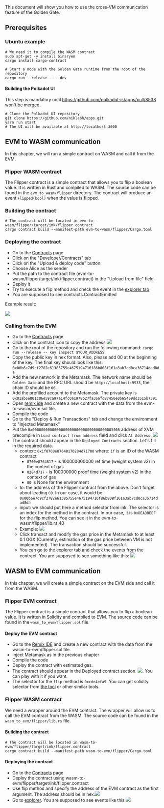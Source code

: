 This document will show you how to use the cross-VM communication feature of the Golden Gate.

## Prerequisites
### Ubuntu example
```
# We need it to compile the WASM contract
sudo apt-get -y install binaryen
cargo install cargo-contract

# Start a node with the Golden Gate runtime from the root of the repository
cargo run --release -- --dev
```

#### Building the Polkadot UI
This step is mandatory until https://github.com/polkadot-js/apps/pull/8538 won't be merged.
```
# Clone the Polkadot UI repository
git clone https://github.com/niklabh/apps.git
yarn run start
# The UI will be available at http://localhost:3000
```

## EVM to WASM communication
In this chapter, we will run a simple contract on WASM and call it from the EVM.

### Flipper WASM contract
The Flipper contract is a simple contract that allows you to flip a boolean value. It is written in Rust and compiled to WASM. The source code can be found in the `evm_to_wasm/flipper` directory. The contract will produce an event `Flipped(bool)` when the value is flipped.

### Building the contract
```
# The contract will be located in evm-to-wasm/flipper/target/ink/flipper.contract
cargo contract build --manifest-path evm-to-wasm/flipper/Cargo.toml
```

### Deploying the contract
* Go to the [Contracts](http://localhost:3000/?rpc=ws%3A%2F%2F127.0.0.1%3A9944#/contracts) page
* Click on the "Developer/Contracts" tab
* Click on the "Upload & deploy code" button
* Choose Alice as the sender
* Put the path to the contract file (evm-to-wasm/flipper/target/ink/flipper.contract) in the "Upload from file" field
* Deploy it
* Try to execute a flip method and check the event in the [explorer tab](http://localhost:3000/?rpc=ws%3A%2F%2F127.0.0.1%3A9944#/explorer)
* You are supposed to see contracts.ContractEmitted 

Example result:


![](evm-to-wasm/event.png)

### Calling from the EVM
* Go to the [Contracts](http://localhost:3000/?rpc=ws%3A%2F%2F127.0.0.1%3A9944#/contracts) page
* Click on the contract icon to copy the address ![](evm-to-wasm/copying-address.png)
* Go to the root of the repository and run the following command:
  `cargo run --release -- key inspect $YOUR_ADDRESS` 
* Copy the public key in hex format. Also, please add 00 at the beginning of the key. The final key should look like this: `0x00b6e7d9cf2782e61385755e4675194716f86b808f161a3ab7cd0ca36714dad8da`
* Add the new network in the Metamask. The network name should be `Golden Gate` and the RPC URL should be `http://localhost:9933`, the chain ID should be `66`.
* Add the prefilled account to the Metamask. The private key is `0x01ab6e801c06e59ca97a14fc0a1978b27fa366fc87450e0b65459dd3515b7391`
* Open [remix ide](https://remix.ethereum.org/#) and create a new contract with the data from the evm-to-wasm/xvm.sol file.
* Compile the code
* Go to the "Deploy & Run Transactions" tab and change the environment to "Injected Metamask"
* Put the `0x0000000000000000000000000000000000005005` address of XVM precompile in `Load contract from address` field and click `At Address`. ![](evm-to-wasm/at-address.png)
* The contract should appear in the `Deployed Contracts` section. Let's fill in the required data.
  * context: `0x1f0700e87648170284d71700` where:
`1f` is an ID of the WASM contract
    * `0700e8764817` - is 100000000000 ref time (weight system v2) in the context of gas
    * `0284d717` - is 100000000 proof time (weight system v2) in the context of gas
    * `00` is None for the environment
  * to: the address of the Flipper contract from the above. Don't forget about leading `00`. In our case, it would be `0x00b6e7d9cf2782e61385755e4675194716f86b808f161a3ab7cd0ca36714dad8da`
  * input: we should put here a method selector from ink. The selector is an index for the method in the contract. In our case, it is `0xDEADBEEF` for the flip method. You can see it in the evm-to-wasm/flipper/lib.rs:40
  * Example: ![](evm-to-wasm/evm-contract.png)
  * Click transact and modify the gas price in the Metamask to at least 0.1 GGX (Currently, estimation of the gas price between VM is not implemented). The transaction should be successful.
  * You can go to the [explorer tab](http://localhost:3000/?rpc=ws%3A%2F%2F127.0.0.1%3A9944#/explorer) and check the events from the contract. You are supposed to see something like this: ![](evm-to-wasm/success.png)

## WASM to EVM communication
In this chapter, we will create a simple contract on the EVM side and call it from the WASM.

### Flipper EVM contract
The Flipper contract is a simple contract that allows you to flip a boolean value. It is written in Solidity and compiled to EVM. The source code can be found in the `wasm_to_evm/flipper.sol` file.

#### Deploy the EVM contract
* Go to the [Remix IDE](https://remix.ethereum.org/#) and create a new contract with the data from the wasm-to-evm/flipper.sol file.
* Inject Metamask as in the previous chapter
* Compile the code
* Deploy the contract with estimated gas.
* The contract should appear in the Deployed contract section. ![](wasm-to-evm/contract.png). You can play with it if you want.
* The selector for the `flip` method is `0xcde4efa9`. You can get solidity selector from [the tool](https://abi.hashex.org/) or other similar tools.

### Flipper WASM contract
We need a wrapper around the EVM contract. The wrapper will allow us to call the EVM contract from the WASM. The source code can be found in the `wasm_to_evm/flipper/lib.rs` file.

#### Building the contract
```
# The contract will be located in wasm-to-evm/flipper/target/ink/flipper.contract
cargo contract build --manifest-path wasm-to-evm/flipper/Cargo.toml
```

#### Deploying the contract
* Go to the [Contracts](http://localhost:3000/?rpc=ws%3A%2F%2F127.0.0.1%3A9944#/contracts) page
* Deploy the contract using wasm-to-evm/flipper/target/ink/flipper.contract
* Use flip method and specify the address of the EVM contract as the first argument. The address should be in hex.![](wasm-to-evm/call_from_wasm.png)
* Go to [explorer](http://localhost:3000/?rpc=ws%3A%2F%2F127.0.0.1%3A9944#/explorer). You are supposed to see events like this ![](wasm-to-evm/events.png)